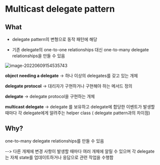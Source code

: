 # Multicast delegate pattern

## What

- delegate pattern의 변형으로 동작 패턴에 해당

- 기존 delegate의 one-to-one relationships 대신 one-to-many delegate relationships을 만들 수 있음



![image-20220609154535743](C:\Users\User\AppData\Roaming\Typora\typora-user-images\image-20220609154535743.png)



**object needing a delegate** -> 하나 이상의 delegates를 갖고 있는 개체

**delegate protocol**  ->  대리자가 구현하거나 구현해야 하는 메서드 정의

**delegate** -> delegate protocol을 구현하는 개체

**multicast delegate** -> delegate 를 보유하고 delegate에 합당한 이벤트가 발생할 때마다 각 delegate에게 알려주는 helper class ( delegate pattern과의 차이점)



## Why?

one-to-many delegate relationships를 만들 수 있음

--> 다른 개체에 변경 사항이 발생할 때마다 여러 개체에 알릴 수 있으며 각 delegate는 자체 state를 업데이트하거나 응답으로 관련 작업을 수행함